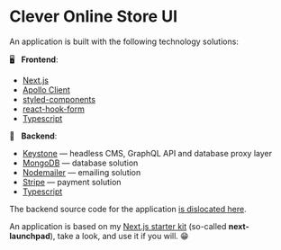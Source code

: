 # Clever Online Store UI

An application is built with the following technology solutions:

🖥 &nbsp; **Frontend**:

-   [Next.js](https://nextjs.org/)
-   [Apollo Client](https://www.apollographql.com/docs/react/)
-   [styled-components](https://styled-components.com/)
-   [react-hook-form](https://react-hook-form.com/)
-   [Typescript](https://www.typescriptlang.org/)

📡 &nbsp; **Backend**:

-   [Keystone](https://next.keystonejs.com/) — headless CMS, GraphQL API and database proxy layer
-   [MongoDB](https://www.mongodb.com/) — database solution
-   [Nodemailer](https://nodemailer.com/about/) — emailing solution
-   [Stripe](https://stripe.com/) — payment solution
-   [Typescript](https://www.typescriptlang.org/)

The backend source code for the application [is dislocated here](https://github.com/dvakatsiienko/clever-online-store-api).

An application is based on my [Next.js starter kit](https://github.com/dvakatsiienko/next-launchpad) (so-called **next-launchpad**), take a look, and use it if you will. 😁
